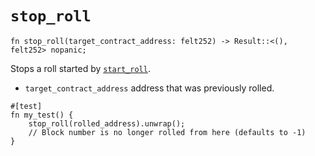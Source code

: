 # `stop_roll`

```cairo
fn stop_roll(target_contract_address: felt252) -> Result::<(), felt252> nopanic;
```

Stops a roll started by [`start_roll`](./start_roll.md).

- `target_contract_address` address that was previously rolled.

```cairo title="Example"
#[test]
fn my_test() {
    stop_roll(rolled_address).unwrap();
    // Block number is no longer rolled from here (defaults to -1)
}
```
